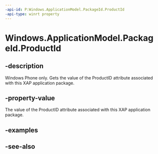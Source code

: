 ```yaml
---
-api-id: P:Windows.ApplicationModel.PackageId.ProductId
-api-type: winrt property
---
```


<!-- Property syntax
public string ProductId { get; }
-->

# Windows.ApplicationModel.PackageId.ProductId

## -description
Windows Phone only. Gets the value of the ProductID attribute associated with this XAP application package.

## -property-value
The value of the ProductID attribute associated with this XAP application package.

## -examples

## -see-also
